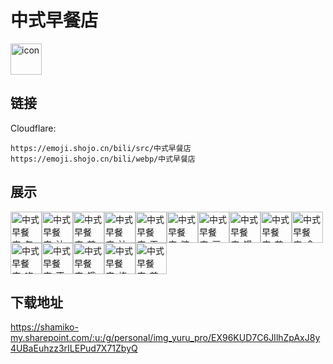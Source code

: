 # 中式早餐店
<img src="https://emoji.shojo.cn/bili/src/中式早餐店/icon.png" width="50" height="50" alt="icon">

## 链接
Cloudflare:
```
https://emoji.shojo.cn/bili/src/中式早餐店
https://emoji.shojo.cn/bili/webp/中式早餐店
```
## 展示
<img src="https://emoji.shojo.cn/bili/src/中式早餐店/中式早餐店-包子.png" width="50" height="50" alt="中式早餐店-包子"><img src="https://emoji.shojo.cn/bili/src/中式早餐店/中式早餐店-油条.png" width="50" height="50" alt="中式早餐店-油条"><img src="https://emoji.shojo.cn/bili/src/中式早餐店/中式早餐店-煎蛋.png" width="50" height="50" alt="中式早餐店-煎蛋"><img src="https://emoji.shojo.cn/bili/src/中式早餐店/中式早餐店-油饼.png" width="50" height="50" alt="中式早餐店-油饼"><img src="https://emoji.shojo.cn/bili/src/中式早餐店/中式早餐店-玉米.png" width="50" height="50" alt="中式早餐店-玉米"><img src="https://emoji.shojo.cn/bili/src/中式早餐店/中式早餐店-粽子.png" width="50" height="50" alt="中式早餐店-粽子"><img src="https://emoji.shojo.cn/bili/src/中式早餐店/中式早餐店-豆浆.png" width="50" height="50" alt="中式早餐店-豆浆"><img src="https://emoji.shojo.cn/bili/src/中式早餐店/中式早餐店-馒头.png" width="50" height="50" alt="中式早餐店-馒头"><img src="https://emoji.shojo.cn/bili/src/中式早餐店/中式早餐店-花卷.png" width="50" height="50" alt="中式早餐店-花卷"><img src="https://emoji.shojo.cn/bili/src/中式早餐店/中式早餐店-食.png" width="50" height="50" alt="中式早餐店-食"><img src="https://emoji.shojo.cn/bili/src/中式早餐店/中式早餐店-吃.png" width="50" height="50" alt="中式早餐店-吃"><img src="https://emoji.shojo.cn/bili/src/中式早餐店/中式早餐店-不.png" width="50" height="50" alt="中式早餐店-不"><img src="https://emoji.shojo.cn/bili/src/中式早餐店/中式早餐店-饿.png" width="50" height="50" alt="中式早餐店-饿"><img src="https://emoji.shojo.cn/bili/src/中式早餐店/中式早餐店-烧麦.png" width="50" height="50" alt="中式早餐店-烧麦"><img src="https://emoji.shojo.cn/bili/src/中式早餐店/中式早餐店-煎饼.png" width="50" height="50" alt="中式早餐店-煎饼">

## 下载地址

https://shamiko-my.sharepoint.com/:u:/g/personal/img_yuru_pro/EX96KUD7C6JIlhZpAxJ8y4UBaEuhzz3rILEPud7X71ZbyQ